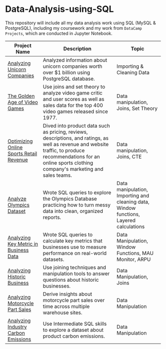 # Data-Analysis-using-SQL

This repository will include all my data analysis work using SQL (MySQL & PostgreSQL), including my coursework and my work from <code>DataCamp Projects</code>, which are conducted in Jupyter Notebook.

Project Name  | Description   |  Topic
------------- | ------------- | ------------------
[Analyzing Unicorn Companies](https://github.com/roxanaishere/Data-Analysis-using-SQL/blob/main/Analyzing%20Unicorn%20Companies/notebook.ipynb) | Analyzed information about unicorn companies worth over $1 billion using PostgreSQL database. | Importing & Cleaning Data
[The Golden Age of Video Games](https://github.com/roxanaishere/Data-Analysis-using-SQL/blob/main/When%20Was%20the%20Golden%20Age%20of%20Video%20Games%3F/notebook.ipynb) | Use joins and set theory to analyze video game critic and user scores as well as sales data for the top 400 video games released since 1977. | Data manipulation, Joins, Set Theory
[Optimizing Online Sports Retail Revenue](https://github.com/roxanaishere/Data-Analysis-using-SQL/tree/main/Optimizing%20Online%20Sports%20Retail%20Revenue) | Dived into product data such as pricing, reviews, descriptions, and ratings, as well as revenue and website traffic, to produce recommendations for an online sports clothing company's marketing and sales teams. | Data manipulation, Joins, CTE
[Analyze Olympics Dataset](https://github.com/roxanaishere/Data-Analysis-using-SQL/tree/main/Olympics%20Data%20Analysis)  | Wrote SQL queries to explore the Olympics Database practicing how to turn messy data into clean, organized reports. | Data manipulation, Importing and cleaning data, Window functions, Layered calculations
[Analyzing Key Metric in Business Data](https://github.com/roxanaishere/Data-Analysis-using-SQL/blob/main/Analyzing%20Key%20Metric%20in%20Business%20Data.sql) | Wrote SQL queries to calculate key metrics that businesses use to measure performance on real-world datasets. | Data Manipulation, Window Functions, MAU Monitor, ARPU
[Analyzing Historic Business](https://github.com/roxanaishere/Data-Analysis-using-SQL/blob/main/What%20and%20Where%20are%20the%20World's%20Oldest%20Businesses/notebook.ipynb) | Use joining techniques and manipulation tools to answer questions about historic businesses. | Data Manipulation, Joins
[Analyzing Motorcycle Part Sales](https://github.com/roxanaishere/Data-Analysis-using-SQL/blob/main/Analyzing%20Motorcycle%20Part%20Sales.ipynb) | Derive insights about motorcycle part sales over time across multiple warehouse sites. | Data Manipulation
[Analyzing Industry Carbon Emissions](https://github.com/roxanaishere/Data-Analysis-using-SQL/blob/main/Analyzing%20Industry%20Carbon%20Emissions.ipynb) | Use Intermediate SQL skills to explore a dataset about product carbon emissions. | Data Manipulation
